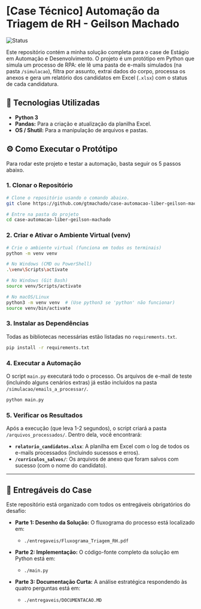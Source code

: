 # [Case Técnico] Automação da Triagem de RH - Geilson Machado

![Status](https://img.shields.io/badge/Status-Concluído-brightgreen)

Este repositório contém a minha solução completa para o case de Estágio em Automação e Desenvolvimento. O projeto é um protótipo em Python que simula um processo de RPA: ele lê uma pasta de e-mails simulados (na pasta `/simulacao`), filtra por assunto, extrai dados do corpo, processa os anexos e gera um relatório dos candidatos em Excel (`.xlsx`) com o status de cada candidatura.

## 🚀 Tecnologias Utilizadas

* **Python 3**
* **Pandas:** Para a criação e atualização da planilha Excel.
* **OS / Shutil:** Para a manipulação de arquivos e pastas.

## ⚙️ Como Executar o Protótipo

Para rodar este projeto e testar a automação, basta seguir os 5 passos abaixo.

### 1. Clonar o Repositório

```bash
# Clone o repositório usando o comando abaixo.
git clone https://github.com/gtmachado/case-automacao-liber-geilson-machado.git

# Entre na pasta do projeto
cd case-automacao-liber-geilson-machado
```
### 2. Criar e Ativar o Ambiente Virtual (venv)

```bash
# Crie o ambiente virtual (funciona em todos os terminais)
python -m venv venv
```
```bash
# No Windows (CMD ou PowerShell)
.\venv\Scripts\activate
```
```bash
# No Windows (Git Bash)
source venv/Scripts/activate
```
```bash
# No macOS/Linux
python3 -m venv venv  # (Use python3 se 'python' não funcionar)
source venv/bin/activate
```

### 3. Instalar as Dependências

Todas as bibliotecas necessárias estão listadas no `requirements.txt`.

```bash
pip install -r requirements.txt
```
### 4. Executar a Automação

O script `main.py` executará todo o processo. Os arquivos de e-mail de teste (incluindo alguns cenários extras) já estão incluídos na pasta `/simulacao/emails_a_processar/`.

```bash
python main.py
```
### 5. Verificar os Resultados

Após a execução (que leva 1-2 segundos), o script criará a pasta `/arquivos_processados/`. Dentro dela, você encontrará:

* **`relatorio_candidatos.xlsx`**: A planilha em Excel com o log de todos os e-mails processados (incluindo sucessos e erros).
* **`/curriculos_salvos/`**: Os arquivos de anexo que foram salvos com sucesso (com o nome do candidato).

---

## 📂 Entregáveis do Case

Este repositório está organizado com todos os entregáveis obrigatórios do desafio:

* **Parte 1: Desenho da Solução:** O fluxograma do processo está localizado em:
    * `./entregaveis/Fluxograma_Triagem_RH.pdf`

* **Parte 2: Implementação:** O código-fonte completo da solução em Python está em:
    * `./main.py`

* **Parte 3: Documentação Curta:** A análise estratégica respondendo às quatro perguntas está em:
    * `./entregaveis/DOCUMENTACAO.MD`